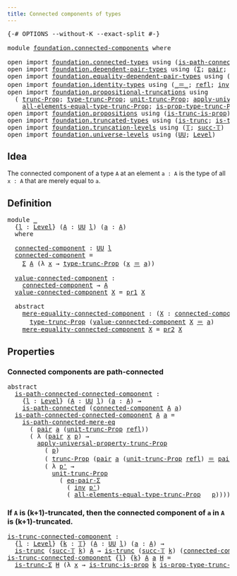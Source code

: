 ```yaml
---
title: Connected components of types
---
```


<pre class="Agda"><a id="55" class="Symbol">{-#</a> <a id="59" class="Keyword">OPTIONS</a> <a id="67" class="Pragma">--without-K</a> <a id="79" class="Pragma">--exact-split</a> <a id="93" class="Symbol">#-}</a>

<a id="98" class="Keyword">module</a> <a id="105" href="foundation.connected-components.html" class="Module">foundation.connected-components</a> <a id="137" class="Keyword">where</a>

<a id="144" class="Keyword">open</a> <a id="149" class="Keyword">import</a> <a id="156" href="foundation.connected-types.html" class="Module">foundation.connected-types</a> <a id="183" class="Keyword">using</a> <a id="189" class="Symbol">(</a><a id="190" href="foundation.connected-types.html#1697" class="Function">is-path-connected</a><a id="207" class="Symbol">;</a> <a id="209" href="foundation.connected-types.html#2303" class="Function">is-path-connected-mere-eq</a><a id="234" class="Symbol">)</a>
<a id="236" class="Keyword">open</a> <a id="241" class="Keyword">import</a> <a id="248" href="foundation.dependent-pair-types.html" class="Module">foundation.dependent-pair-types</a> <a id="280" class="Keyword">using</a> <a id="286" class="Symbol">(</a><a id="287" href="foundation-core.dependent-pair-types.html#515" class="Record">Σ</a><a id="288" class="Symbol">;</a> <a id="290" href="foundation-core.dependent-pair-types.html#588" class="InductiveConstructor">pair</a><a id="294" class="Symbol">;</a> <a id="296" href="foundation-core.dependent-pair-types.html#605" class="Field">pr1</a><a id="299" class="Symbol">;</a> <a id="301" href="foundation-core.dependent-pair-types.html#617" class="Field">pr2</a><a id="304" class="Symbol">)</a>
<a id="306" class="Keyword">open</a> <a id="311" class="Keyword">import</a> <a id="318" href="foundation.equality-dependent-pair-types.html" class="Module">foundation.equality-dependent-pair-types</a> <a id="359" class="Keyword">using</a> <a id="365" class="Symbol">(</a><a id="366" href="foundation.equality-dependent-pair-types.html#1375" class="Function">eq-pair-Σ</a><a id="375" class="Symbol">)</a>
<a id="377" class="Keyword">open</a> <a id="382" class="Keyword">import</a> <a id="389" href="foundation.identity-types.html" class="Module">foundation.identity-types</a> <a id="415" class="Keyword">using</a> <a id="421" class="Symbol">(</a><a id="422" href="foundation-core.identity-types.html#1865" class="Function Operator">_＝_</a><a id="425" class="Symbol">;</a> <a id="427" href="foundation-core.identity-types.html#1820" class="InductiveConstructor">refl</a><a id="431" class="Symbol">;</a> <a id="433" href="foundation-core.identity-types.html#2729" class="Function">inv</a><a id="436" class="Symbol">)</a>
<a id="438" class="Keyword">open</a> <a id="443" class="Keyword">import</a> <a id="450" href="foundation.propositional-truncations.html" class="Module">foundation.propositional-truncations</a> <a id="487" class="Keyword">using</a>
  <a id="495" class="Symbol">(</a> <a id="497" href="foundation.propositional-truncations.html#2546" class="Function">trunc-Prop</a><a id="507" class="Symbol">;</a> <a id="509" href="foundation.propositional-truncations.html#2048" class="Function">type-trunc-Prop</a><a id="524" class="Symbol">;</a> <a id="526" href="foundation.propositional-truncations.html#2132" class="Function">unit-trunc-Prop</a><a id="541" class="Symbol">;</a> <a id="543" href="foundation.propositional-truncations.html#5611" class="Function">apply-universal-property-trunc-Prop</a><a id="578" class="Symbol">;</a>
    <a id="584" href="foundation.propositional-truncations.html#2353" class="Function">all-elements-equal-type-trunc-Prop</a><a id="618" class="Symbol">;</a> <a id="620" href="foundation.propositional-truncations.html#2227" class="Function">is-prop-type-trunc-Prop</a><a id="643" class="Symbol">)</a>
<a id="645" class="Keyword">open</a> <a id="650" class="Keyword">import</a> <a id="657" href="foundation.propositions.html" class="Module">foundation.propositions</a> <a id="681" class="Keyword">using</a> <a id="687" class="Symbol">(</a><a id="688" href="foundation.propositions.html#979" class="Function">is-trunc-is-prop</a><a id="704" class="Symbol">)</a>
<a id="706" class="Keyword">open</a> <a id="711" class="Keyword">import</a> <a id="718" href="foundation.truncated-types.html" class="Module">foundation.truncated-types</a> <a id="745" class="Keyword">using</a> <a id="751" class="Symbol">(</a><a id="752" href="foundation-core.truncated-types.html#1741" class="Function">is-trunc</a><a id="760" class="Symbol">;</a> <a id="762" href="foundation-core.truncated-types.html#5759" class="Function">is-trunc-Σ</a><a id="772" class="Symbol">)</a>
<a id="774" class="Keyword">open</a> <a id="779" class="Keyword">import</a> <a id="786" href="foundation.truncation-levels.html" class="Module">foundation.truncation-levels</a> <a id="815" class="Keyword">using</a> <a id="821" class="Symbol">(</a><a id="822" href="foundation-core.truncation-levels.html#395" class="Datatype">𝕋</a><a id="823" class="Symbol">;</a> <a id="825" href="foundation-core.truncation-levels.html#432" class="InductiveConstructor">succ-𝕋</a><a id="831" class="Symbol">)</a>
<a id="833" class="Keyword">open</a> <a id="838" class="Keyword">import</a> <a id="845" href="foundation.universe-levels.html" class="Module">foundation.universe-levels</a> <a id="872" class="Keyword">using</a> <a id="878" class="Symbol">(</a><a id="879" href="foundation-core.universe-levels.html#235" class="Primitive">UU</a><a id="881" class="Symbol">;</a> <a id="883" href="Agda.Primitive.html#597" class="Postulate">Level</a><a id="888" class="Symbol">)</a>
</pre>
## Idea

The connected component of a type `A` at an element `a : A` is the type of all `x : A` that are merely equal to `a`.

## Definition

<pre class="Agda"><a id="1045" class="Keyword">module</a> <a id="1052" href="foundation.connected-components.html#1052" class="Module">_</a>
  <a id="1056" class="Symbol">{</a><a id="1057" href="foundation.connected-components.html#1057" class="Bound">l</a> <a id="1059" class="Symbol">:</a> <a id="1061" href="Agda.Primitive.html#597" class="Postulate">Level</a><a id="1066" class="Symbol">}</a> <a id="1068" class="Symbol">(</a><a id="1069" href="foundation.connected-components.html#1069" class="Bound">A</a> <a id="1071" class="Symbol">:</a> <a id="1073" href="foundation-core.universe-levels.html#235" class="Primitive">UU</a> <a id="1076" href="foundation.connected-components.html#1057" class="Bound">l</a><a id="1077" class="Symbol">)</a> <a id="1079" class="Symbol">(</a><a id="1080" href="foundation.connected-components.html#1080" class="Bound">a</a> <a id="1082" class="Symbol">:</a> <a id="1084" href="foundation.connected-components.html#1069" class="Bound">A</a><a id="1085" class="Symbol">)</a>
  <a id="1089" class="Keyword">where</a>

  <a id="1098" href="foundation.connected-components.html#1098" class="Function">connected-component</a> <a id="1118" class="Symbol">:</a> <a id="1120" href="foundation-core.universe-levels.html#235" class="Primitive">UU</a> <a id="1123" href="foundation.connected-components.html#1057" class="Bound">l</a>
  <a id="1127" href="foundation.connected-components.html#1098" class="Function">connected-component</a> <a id="1147" class="Symbol">=</a>
    <a id="1153" href="foundation-core.dependent-pair-types.html#515" class="Record">Σ</a> <a id="1155" href="foundation.connected-components.html#1069" class="Bound">A</a> <a id="1157" class="Symbol">(λ</a> <a id="1160" href="foundation.connected-components.html#1160" class="Bound">x</a> <a id="1162" class="Symbol">→</a> <a id="1164" href="foundation.propositional-truncations.html#2048" class="Function">type-trunc-Prop</a> <a id="1180" class="Symbol">(</a><a id="1181" href="foundation.connected-components.html#1160" class="Bound">x</a> <a id="1183" href="foundation-core.identity-types.html#1865" class="Function Operator">＝</a> <a id="1185" href="foundation.connected-components.html#1080" class="Bound">a</a><a id="1186" class="Symbol">))</a>

  <a id="1192" href="foundation.connected-components.html#1192" class="Function">value-connected-component</a> <a id="1218" class="Symbol">:</a>
    <a id="1224" href="foundation.connected-components.html#1098" class="Function">connected-component</a> <a id="1244" class="Symbol">→</a> <a id="1246" href="foundation.connected-components.html#1069" class="Bound">A</a>
  <a id="1250" href="foundation.connected-components.html#1192" class="Function">value-connected-component</a> <a id="1276" href="foundation.connected-components.html#1276" class="Bound">X</a> <a id="1278" class="Symbol">=</a> <a id="1280" href="foundation-core.dependent-pair-types.html#605" class="Field">pr1</a> <a id="1284" href="foundation.connected-components.html#1276" class="Bound">X</a>

  <a id="1289" class="Keyword">abstract</a>
    <a id="1302" href="foundation.connected-components.html#1302" class="Function">mere-equality-connected-component</a> <a id="1336" class="Symbol">:</a> <a id="1338" class="Symbol">(</a><a id="1339" href="foundation.connected-components.html#1339" class="Bound">X</a> <a id="1341" class="Symbol">:</a> <a id="1343" href="foundation.connected-components.html#1098" class="Function">connected-component</a><a id="1362" class="Symbol">)</a> <a id="1364" class="Symbol">→</a>
      <a id="1372" href="foundation.propositional-truncations.html#2048" class="Function">type-trunc-Prop</a> <a id="1388" class="Symbol">(</a><a id="1389" href="foundation.connected-components.html#1192" class="Function">value-connected-component</a> <a id="1415" href="foundation.connected-components.html#1339" class="Bound">X</a> <a id="1417" href="foundation-core.identity-types.html#1865" class="Function Operator">＝</a> <a id="1419" href="foundation.connected-components.html#1080" class="Bound">a</a><a id="1420" class="Symbol">)</a>
    <a id="1426" href="foundation.connected-components.html#1302" class="Function">mere-equality-connected-component</a> <a id="1460" href="foundation.connected-components.html#1460" class="Bound">X</a> <a id="1462" class="Symbol">=</a> <a id="1464" href="foundation-core.dependent-pair-types.html#617" class="Field">pr2</a> <a id="1468" href="foundation.connected-components.html#1460" class="Bound">X</a>
</pre>
## Properties

### Connected components are path-connected

<pre class="Agda"><a id="1543" class="Keyword">abstract</a>
  <a id="is-path-connected-connected-component"></a><a id="1554" href="foundation.connected-components.html#1554" class="Function">is-path-connected-connected-component</a> <a id="1592" class="Symbol">:</a>
    <a id="1598" class="Symbol">{</a><a id="1599" href="foundation.connected-components.html#1599" class="Bound">l</a> <a id="1601" class="Symbol">:</a> <a id="1603" href="Agda.Primitive.html#597" class="Postulate">Level</a><a id="1608" class="Symbol">}</a> <a id="1610" class="Symbol">(</a><a id="1611" href="foundation.connected-components.html#1611" class="Bound">A</a> <a id="1613" class="Symbol">:</a> <a id="1615" href="foundation-core.universe-levels.html#235" class="Primitive">UU</a> <a id="1618" href="foundation.connected-components.html#1599" class="Bound">l</a><a id="1619" class="Symbol">)</a> <a id="1621" class="Symbol">(</a><a id="1622" href="foundation.connected-components.html#1622" class="Bound">a</a> <a id="1624" class="Symbol">:</a> <a id="1626" href="foundation.connected-components.html#1611" class="Bound">A</a><a id="1627" class="Symbol">)</a> <a id="1629" class="Symbol">→</a>
    <a id="1635" href="foundation.connected-types.html#1697" class="Function">is-path-connected</a> <a id="1653" class="Symbol">(</a><a id="1654" href="foundation.connected-components.html#1098" class="Function">connected-component</a> <a id="1674" href="foundation.connected-components.html#1611" class="Bound">A</a> <a id="1676" href="foundation.connected-components.html#1622" class="Bound">a</a><a id="1677" class="Symbol">)</a>
  <a id="1681" href="foundation.connected-components.html#1554" class="Function">is-path-connected-connected-component</a> <a id="1719" href="foundation.connected-components.html#1719" class="Bound">A</a> <a id="1721" href="foundation.connected-components.html#1721" class="Bound">a</a> <a id="1723" class="Symbol">=</a>
    <a id="1729" href="foundation.connected-types.html#2303" class="Function">is-path-connected-mere-eq</a>
      <a id="1761" class="Symbol">(</a> <a id="1763" href="foundation-core.dependent-pair-types.html#588" class="InductiveConstructor">pair</a> <a id="1768" href="foundation.connected-components.html#1721" class="Bound">a</a> <a id="1770" class="Symbol">(</a><a id="1771" href="foundation.propositional-truncations.html#2132" class="Function">unit-trunc-Prop</a> <a id="1787" href="foundation-core.identity-types.html#1820" class="InductiveConstructor">refl</a><a id="1791" class="Symbol">))</a>
      <a id="1800" class="Symbol">(</a> <a id="1802" class="Symbol">λ</a> <a id="1804" class="Symbol">(</a><a id="1805" href="foundation-core.dependent-pair-types.html#588" class="InductiveConstructor">pair</a> <a id="1810" href="foundation.connected-components.html#1810" class="Bound">x</a> <a id="1812" href="foundation.connected-components.html#1812" class="Bound">p</a><a id="1813" class="Symbol">)</a> <a id="1815" class="Symbol">→</a>
        <a id="1825" href="foundation.propositional-truncations.html#5611" class="Function">apply-universal-property-trunc-Prop</a>
          <a id="1871" class="Symbol">(</a> <a id="1873" href="foundation.connected-components.html#1812" class="Bound">p</a><a id="1874" class="Symbol">)</a>
          <a id="1886" class="Symbol">(</a> <a id="1888" href="foundation.propositional-truncations.html#2546" class="Function">trunc-Prop</a> <a id="1899" class="Symbol">(</a><a id="1900" href="foundation-core.dependent-pair-types.html#588" class="InductiveConstructor">pair</a> <a id="1905" href="foundation.connected-components.html#1721" class="Bound">a</a> <a id="1907" class="Symbol">(</a><a id="1908" href="foundation.propositional-truncations.html#2132" class="Function">unit-trunc-Prop</a> <a id="1924" href="foundation-core.identity-types.html#1820" class="InductiveConstructor">refl</a><a id="1928" class="Symbol">)</a> <a id="1930" href="foundation-core.identity-types.html#1865" class="Function Operator">＝</a> <a id="1932" href="foundation-core.dependent-pair-types.html#588" class="InductiveConstructor">pair</a> <a id="1937" href="foundation.connected-components.html#1810" class="Bound">x</a> <a id="1939" href="foundation.connected-components.html#1812" class="Bound">p</a><a id="1940" class="Symbol">))</a>
          <a id="1953" class="Symbol">(</a> <a id="1955" class="Symbol">λ</a> <a id="1957" href="foundation.connected-components.html#1957" class="Bound">p&#39;</a> <a id="1960" class="Symbol">→</a>
            <a id="1974" href="foundation.propositional-truncations.html#2132" class="Function">unit-trunc-Prop</a>
              <a id="2004" class="Symbol">(</a> <a id="2006" href="foundation.equality-dependent-pair-types.html#1375" class="Function">eq-pair-Σ</a>
                <a id="2032" class="Symbol">(</a> <a id="2034" href="foundation-core.identity-types.html#2729" class="Function">inv</a> <a id="2038" href="foundation.connected-components.html#1957" class="Bound">p&#39;</a><a id="2040" class="Symbol">)</a>
                <a id="2058" class="Symbol">(</a> <a id="2060" href="foundation.propositional-truncations.html#2353" class="Function">all-elements-equal-type-trunc-Prop</a> <a id="2095" class="Symbol">_</a> <a id="2097" href="foundation.connected-components.html#1812" class="Bound">p</a><a id="2098" class="Symbol">))))</a>
</pre>
### If `A` is (k+1)-truncated, then the connected component of `a` in `A` is (k+1)-truncated.

<pre class="Agda"><a id="is-trunc-connected-component"></a><a id="2211" href="foundation.connected-components.html#2211" class="Function">is-trunc-connected-component</a> <a id="2240" class="Symbol">:</a>
  <a id="2244" class="Symbol">{</a><a id="2245" href="foundation.connected-components.html#2245" class="Bound">l</a> <a id="2247" class="Symbol">:</a> <a id="2249" href="Agda.Primitive.html#597" class="Postulate">Level</a><a id="2254" class="Symbol">}</a> <a id="2256" class="Symbol">{</a><a id="2257" href="foundation.connected-components.html#2257" class="Bound">k</a> <a id="2259" class="Symbol">:</a> <a id="2261" href="foundation-core.truncation-levels.html#395" class="Datatype">𝕋</a><a id="2262" class="Symbol">}</a> <a id="2264" class="Symbol">(</a><a id="2265" href="foundation.connected-components.html#2265" class="Bound">A</a> <a id="2267" class="Symbol">:</a> <a id="2269" href="foundation-core.universe-levels.html#235" class="Primitive">UU</a> <a id="2272" href="foundation.connected-components.html#2245" class="Bound">l</a><a id="2273" class="Symbol">)</a> <a id="2275" class="Symbol">(</a><a id="2276" href="foundation.connected-components.html#2276" class="Bound">a</a> <a id="2278" class="Symbol">:</a> <a id="2280" href="foundation.connected-components.html#2265" class="Bound">A</a><a id="2281" class="Symbol">)</a> <a id="2283" class="Symbol">→</a>
  <a id="2287" href="foundation-core.truncated-types.html#1741" class="Function">is-trunc</a> <a id="2296" class="Symbol">(</a><a id="2297" href="foundation-core.truncation-levels.html#432" class="InductiveConstructor">succ-𝕋</a> <a id="2304" href="foundation.connected-components.html#2257" class="Bound">k</a><a id="2305" class="Symbol">)</a> <a id="2307" href="foundation.connected-components.html#2265" class="Bound">A</a> <a id="2309" class="Symbol">→</a> <a id="2311" href="foundation-core.truncated-types.html#1741" class="Function">is-trunc</a> <a id="2320" class="Symbol">(</a><a id="2321" href="foundation-core.truncation-levels.html#432" class="InductiveConstructor">succ-𝕋</a> <a id="2328" href="foundation.connected-components.html#2257" class="Bound">k</a><a id="2329" class="Symbol">)</a> <a id="2331" class="Symbol">(</a><a id="2332" href="foundation.connected-components.html#1098" class="Function">connected-component</a> <a id="2352" href="foundation.connected-components.html#2265" class="Bound">A</a> <a id="2354" href="foundation.connected-components.html#2276" class="Bound">a</a><a id="2355" class="Symbol">)</a>
<a id="2357" href="foundation.connected-components.html#2211" class="Function">is-trunc-connected-component</a> <a id="2386" class="Symbol">{</a><a id="2387" href="foundation.connected-components.html#2387" class="Bound">l</a><a id="2388" class="Symbol">}</a> <a id="2390" class="Symbol">{</a><a id="2391" href="foundation.connected-components.html#2391" class="Bound">k</a><a id="2392" class="Symbol">}</a> <a id="2394" href="foundation.connected-components.html#2394" class="Bound">A</a> <a id="2396" href="foundation.connected-components.html#2396" class="Bound">a</a> <a id="2398" href="foundation.connected-components.html#2398" class="Bound">H</a> <a id="2400" class="Symbol">=</a>
  <a id="2404" href="foundation-core.truncated-types.html#5759" class="Function">is-trunc-Σ</a> <a id="2415" href="foundation.connected-components.html#2398" class="Bound">H</a> <a id="2417" class="Symbol">(λ</a> <a id="2420" href="foundation.connected-components.html#2420" class="Bound">x</a> <a id="2422" class="Symbol">→</a> <a id="2424" href="foundation.propositions.html#979" class="Function">is-trunc-is-prop</a> <a id="2441" href="foundation.connected-components.html#2391" class="Bound">k</a> <a id="2443" href="foundation.propositional-truncations.html#2227" class="Function">is-prop-type-trunc-Prop</a><a id="2466" class="Symbol">)</a>

</pre>
